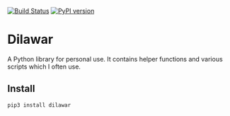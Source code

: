 [![Build Status](https://travis-ci.org/dilawar/dilawar.svg?branch=master)](https://travis-ci.org/dilawar/dilawar) [![PyPI version](https://badge.fury.io/py/dilawar.svg)](https://badge.fury.io/py/dilawar)

# Dilawar

A Python library for personal use. It contains helper functions and various scripts which I often use. 


## Install

`pip3 install dilawar`

